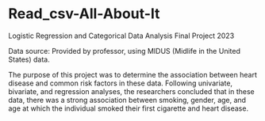 # Read_csv-All-About-It
Logistic Regression and Categorical Data Analysis Final Project 2023

Data source: Provided by professor, using MIDUS (Midlife in the United States) data. 

The purpose of this project was to determine the association between heart disease and common risk factors in these data. Following univariate, bivariate, and regression analyses, the researchers concluded that in these data, there was a strong association between smoking, gender, age, and age at which the individual smoked their first cigarette and heart disease.  
